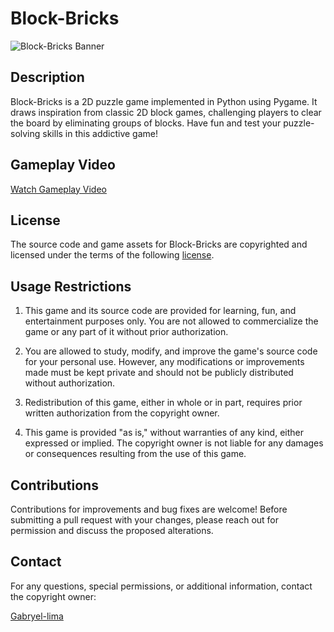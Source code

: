 # Block-Bricks

![Block-Bricks Banner](assets/logo.ico)

## Description

Block-Bricks is a 2D puzzle game implemented in Python using Pygame. It draws inspiration from classic 2D block games, challenging players to clear the board by eliminating groups of blocks. Have fun and test your puzzle-solving skills in this addictive game!

## Gameplay Video

[Watch Gameplay Video](future_implementation_url)

## License

The source code and game assets for Block-Bricks are copyrighted and licensed under the terms of the following [license](https://github.com/Gabryel-lima/Block-Bricks/blob/master/LICENSE).

## Usage Restrictions

1. This game and its source code are provided for learning, fun, and entertainment purposes only. You are not allowed to commercialize the game or any part of it without prior authorization.

2. You are allowed to study, modify, and improve the game's source code for your personal use. However, any modifications or improvements made must be kept private and should not be publicly distributed without authorization.

3. Redistribution of this game, either in whole or in part, requires prior written authorization from the copyright owner.

4. This game is provided "as is," without warranties of any kind, either expressed or implied. The copyright owner is not liable for any damages or consequences resulting from the use of this game.

## Contributions

Contributions for improvements and bug fixes are welcome! Before submitting a pull request with your changes, please reach out for permission and discuss the proposed alterations.

## Contact

For any questions, special permissions, or additional information, contact the copyright owner:

[Gabryel-lima](mailto:gabbryellimasi@gmail.com)

